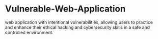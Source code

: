 # Vulnerable-Web-Application
web application with intentional vulnerabilities, allowing users to practice and enhance their ethical hacking and cybersecurity skills in a safe and controlled environment. 
